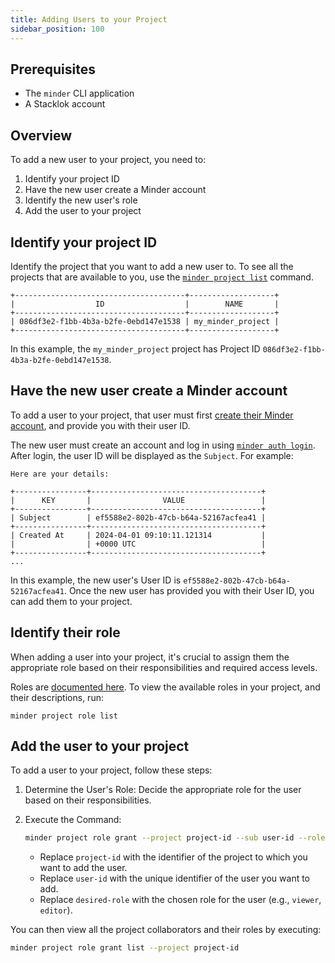 ```yaml
---
title: Adding Users to your Project
sidebar_position: 100
---
```


## Prerequisites

* The `minder` CLI application
* A Stacklok account

## Overview

To add a new user to your project, you need to:

1. Identify your project ID
2. Have the new user create a Minder account
3. Identify the new user's role
4. Add the user to your project

## Identify your project ID
Identify the project that you want to add a new user to. To see all the projects that are available to you, use the [`minder project list`](../ref/cli/minder_project_list.md) command.

```
+--------------------------------------+-------------------+
|                  ID                  |        NAME       |
+--------------------------------------+-------------------+
| 086df3e2-f1bb-4b3a-b2fe-0ebd147e1538 | my_minder_project |
+--------------------------------------+-------------------+
```

In this example, the `my_minder_project` project has Project ID `086df3e2-f1bb-4b3a-b2fe-0ebd147e1538`.

## Have the new user create a Minder account
To add a user to your project, that user must first [create their Minder account](https://docs.stacklok.com/minder/getting_started/login#logging-in-to-the-stacklok-hosted-instance), and provide you with their user ID.

The new user must create an account and log in using [`minder auth login`](../ref/cli/minder_auth_login.md). After login, the user ID will be displayed as the `Subject`. For example:

```
Here are your details:

+----------------+--------------------------------------+
|      KEY       |                VALUE                 |
+----------------+--------------------------------------+
| Subject        | ef5588e2-802b-47cb-b64a-52167acfea41 |
+----------------+--------------------------------------+
| Created At     | 2024-04-01 09:10:11.121314           |
|                | +0000 UTC                            |
+----------------+--------------------------------------+
...
```

In this example, the new user's User ID is `ef5588e2-802b-47cb-b64a-52167acfea41`. Once the new user has provided you with their User ID, you can add them to your project.

## Identify their role
When adding a user into your project, it's crucial to assign them the appropriate role based on their responsibilities and required access levels.

Roles are [documented here](user_roles.md). To view the available roles in your project, and their descriptions, run:

```
minder project role list
```

## Add the user to your project
To add a user to your project, follow these steps:

1. Determine the User's Role: Decide the appropriate role for the user based on their responsibilities.

2. Execute the Command:

   ```bash
   minder project role grant --project project-id --sub user-id --role desired-role
    ```

   - Replace `project-id` with the identifier of the project to which you want to add the user.
   - Replace `user-id` with the unique identifier of the user you want to add.
   - Replace `desired-role` with the chosen role for the user (e.g., `viewer`, `editor`).

You can then view all the project collaborators and their roles by executing:
```bash
minder project role grant list --project project-id
```
